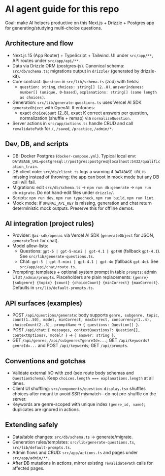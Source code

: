 # AI agent guide for this repo

Goal: make AI helpers productive on this Next.js + Drizzle + Postgres app for generating/studying multi-choice questions.

## Architecture and flow
- Next.js 15 (App Router) + TypeScript + Tailwind. UI under `src/app/**`, API routes under `src/app/api/**`.
- Data via Drizzle ORM (postgres-js). Canonical schema: `src/db/schema.ts`; migrations output in `drizzle/` (generated by drizzle-kit).
- Core contract: `Question` in `src/lib/schema.ts` (zod) with fields:
  - `question: string`, `choices: string[] (2..8)`, `answerIndexes: number[] (unique, 0-based)`, `explanations: string[] (same length as choices)`.
- Generation: `src/lib/generate-questions.ts` uses Vercel AI SDK `generateObject` with OpenAI. It enforces:
  - exact `choiceCount` (2..8), exact K correct answers per question, normalization (shuffle + remap) via `normalizeQuestion`.
- Server actions in `src/app/actions.ts` handle CRUD and call `revalidatePath` for `/`, `/saved`, `/practice`, `/admin/*`.

## Dev, DB, and scripts
- DB: Docker Postgres (`docker-compose.yml`). Typical local env: `DATABASE_URL=postgresql://postgres:postgres@localhost:5432/qualification_train`.
- DB client note: `src/db/client.ts` logs a warning if `DATABASE_URL` is missing instead of throwing; the app can boot in mock mode but any DB call will fail.
- Migrations: edit `src/db/schema.ts` → `npm run db:generate` → `npm run db:migrate`. Do not hand-edit files under `drizzle/`.
- Scripts: `npm run dev`, `npm run typecheck`, `npm run build`, `npm run lint`.
- Mock mode: if `OPENAI_API_KEY` is missing, generation and chat return deterministic mock outputs. Preserve this for offline demos.

## AI integration (project rules)
- Provider: `@ai-sdk/openai` via Vercel AI SDK (`generateObject` for JSON, `generateText` for chat).
- Model allow-lists:
  - Questions: `gpt-5 | gpt-5-mini | gpt-4.1 | gpt40` (fallback `gpt-4.1`). See `src/lib/generate-questions.ts`.
  - Chat: `gpt-5 | gpt-5-mini | gpt-4.1 | gpt-4o` (fallback `gpt-4o`). See `src/app/api/chat/route.ts`.
- Prompting: templates + optional system prompt in table `prompts`; admin UI at `/admin/prompts`. Placeholders are plain replacements:
  `{genre} {subgenre} {topic} {count} {choiceCount} {minCorrect} {maxCorrect}`. Defaults in `src/lib/default-prompts.ts`.

## API surfaces (examples)
- POST `/api/questions/generate`: body supports `genre, subgenre, topic, count(1..50), model, minCorrect, maxCorrect, concurrency(1..4), choiceCount(2..8), promptName` → `{ questions: Question[] }`.
- POST `/api/chat`: `{ messages, contextQuestions?: Question[], contextOptions?, model? }` → `{ answer: string }`.
- GET `/api/genres`, `/api/subgenres?genreId=...`; GET `/api/keywords?genreId=...` and POST `/api/keywords`; GET `/api/prompts`.

## Conventions and gotchas
- Validate external I/O with zod (see route body schemas and `QuestionSchema`). Keep `choices.length === explanations.length` at all times.
- Client UI shuffling: `src/components/question-display.tsx` shuffles choices after mount to avoid SSR mismatch—do not pre-shuffle on the server.
- Keywords are genre-scoped with unique index `(genre_id, name)`; duplicates are ignored in actions.

## Extending safely
- Data/table changes: `src/db/schema.ts` → generate/migrate.
- Generation rules/templates: `src/lib/generate-questions.ts`, `src/lib/default-prompts.ts`.
- Admin flows and CRUD: `src/app/actions.ts` and pages under `src/app/admin/**`.
- After DB mutations in actions, mirror existing `revalidatePath` calls for affected pages.
